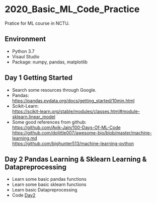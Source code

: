 # 2020_Basic_ML_Code_Practice
Pratice for ML course in NCTU.  

## Environment
* Python 3.7  
* Visaul Studio
* Package: numpy, pandas, matplotlib

## Day 1 Getting Started
* Search some resources through Google.  
* Pandas:  
  https://pandas.pydata.org/docs/getting_started/10min.html  
* Scikit-Learn:  
  https://scikit-learn.org/stable/modules/classes.html#module-sklearn.linear_model  
* Some good references from github:  
  https://github.com/Avik-Jain/100-Days-Of-ML-Code  
  https://github.com/dolittle007/awesome-bio/blob/master/machine-learning.md  
  https://github.com/bighunter513/machine-learning-python

## Day 2 Pandas Learning & Sklearn Learning & Datapreprocessing
* Learn some basic pandas functions
* Learn some basic sklearn functions
* Learn basic Datapreprocessing  
* Code [Day2](https://github.com/UnFish0705/Basic_ML_Code_Practice/blob/master/Code/Datapreprocessing.md)

